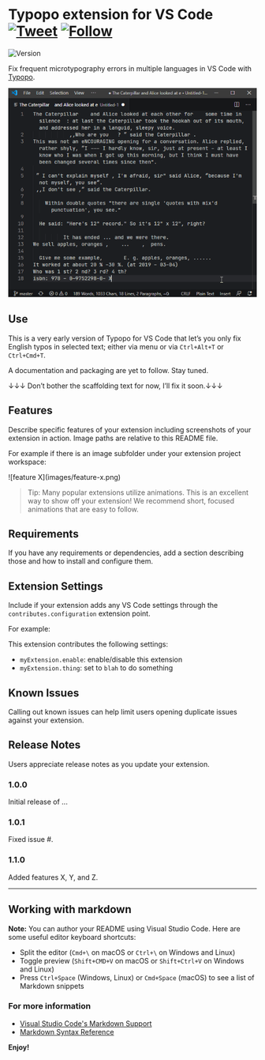 # Typopo extension for VS Code [![Tweet](https://img.shields.io/twitter/url/http/shields.io.svg?style=social)](https://twitter.com/intent/tweet?text=Fix%20frequent%20microtypography%20errors%20in%20multiple%20languages%20in%20VS%20Code%20with%20Typopo&url=https://typopo.org&hashtags=vscode,typos,typography,microtypography) [![Follow](https://img.shields.io/twitter/follow/typopo_app.svg?style=social&label=Follow)](https://twitter.com/intent/follow?screen_name=typopo_app)

![Version](https://img.shields.io/visual-studio-marketplace/v/brano.typopo-vscode?color=%237b00cb&label=Visual%20Studio%20Marketplace&style=flat-square)

Fix frequent microtypography errors in multiple languages in VS Code with [Typopo](https://typopo.org).


![Fixing microtypography in VS Code](assets/typopo--vs-code-animation.gif "Fixing microtypography in VS Code")

## Use 

This is a very early version of Typopo for VS Code that let’s you only fix English typos in selected text; either via menu or via `Ctrl+Alt+T` or `Ctrl+Cmd+T`.

A documentation and packaging are yet to follow. Stay tuned.

↓↓↓ Don’t bother the scaffolding text for now, I’ll fix it soon.↓↓↓


## Features

Describe specific features of your extension including screenshots of your extension in action. Image paths are relative to this README file.

For example if there is an image subfolder under your extension project workspace:

\!\[feature X\]\(images/feature-x.png\)

> Tip: Many popular extensions utilize animations. This is an excellent way to show off your extension! We recommend short, focused animations that are easy to follow.

## Requirements

If you have any requirements or dependencies, add a section describing those and how to install and configure them.

## Extension Settings

Include if your extension adds any VS Code settings through the `contributes.configuration` extension point.

For example:

This extension contributes the following settings:

* `myExtension.enable`: enable/disable this extension
* `myExtension.thing`: set to `blah` to do something

## Known Issues

Calling out known issues can help limit users opening duplicate issues against your extension.

## Release Notes

Users appreciate release notes as you update your extension.

### 1.0.0

Initial release of ...

### 1.0.1

Fixed issue #.

### 1.1.0

Added features X, Y, and Z.

-----------------------------------------------------------------------------------------------------------

## Working with markdown

**Note:** You can author your README using Visual Studio Code.  Here are some useful editor keyboard shortcuts:

* Split the editor (`Cmd+\` on macOS or `Ctrl+\` on Windows and Linux)
* Toggle preview (`Shift+CMD+V` on macOS or `Shift+Ctrl+V` on Windows and Linux)
* Press `Ctrl+Space` (Windows, Linux) or `Cmd+Space` (macOS) to see a list of Markdown snippets

### For more information

* [Visual Studio Code's Markdown Support](http://code.visualstudio.com/docs/languages/markdown)
* [Markdown Syntax Reference](https://help.github.com/articles/markdown-basics/)

**Enjoy!**
